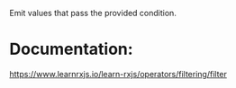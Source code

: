 Emit values that pass the provided condition.

# Documentation:

https://www.learnrxjs.io/learn-rxjs/operators/filtering/filter

